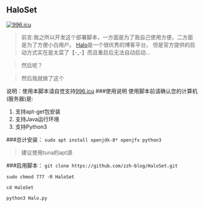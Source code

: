 **HaloSet**
---
[![996.icu](https://img.shields.io/badge/link-996.icu-red.svg)](https://996.icu)
>前言:我之所以开发这个部署脚本，一方面是为了我自己使用方便，二方面是为了方便小白用户。
[Halo](https://github.com/halo-dev/halo)是一个很优秀的博客平台，
但是官方提供的启动方式实在是太菜了【-_-】而且重启后无法自动启动...

>然后呢？

>然后我就做了这个

说明：使用本脚本请自觉支持[996.icu](https://996.icu)
###使用说明
使用脚本前请确认您的计算机(服务器)是:
1. 支持apt-get包安装
2. 支持Java运行环境
3. 支持Python3

###总计安装：
`sudo apt install openjdk-8* openjfx python3`
>建议使用tuna的apt源

###启用脚本：
`git clone https://github.com/zzh-blog/HaloSet.git`

`sudo chmod 777 -R HaloSet`

`cd HaloSet`

`python3 Halo.py`
